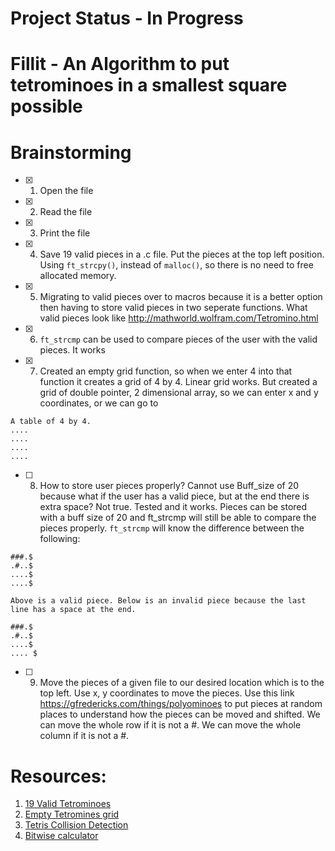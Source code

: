 # Project Status - In Progress
# Fillit - An Algorithm to put tetrominoes in a smallest square possible

# Brainstorming
- [X] 1. Open the file
- [X] 2. Read the file
- [X] 3. Print the file
- [X] 4. Save 19 valid pieces in a .c file. Put the pieces at the top left position. Using `ft_strcpy()`, instead of `malloc()`, so there is no need to free allocated memory.
- [X] 5. Migrating to valid pieces over to macros because it is a better option then having to store valid pieces in two seperate functions. What valid pieces look like http://mathworld.wolfram.com/Tetromino.html
- [X] 6. `ft_strcmp` can be used to compare pieces of the user with the valid pieces. It works
- [X] 7. Created an empty grid function, so when we enter 4 into that function it creates a grid of 4 by 4. Linear grid works. But created a grid of double pointer, 2 dimensional array, so we can enter x and y coordinates, or we can go to 
```
A table of 4 by 4. 
....
....
....
....
````
- [ ] 8. How to store user pieces properly? Cannot use Buff_size of 20 because what if the user has a valid piece, but at the end there is extra space? Not true. Tested and it works. Pieces can be stored with a buff size of 20 and ft_strcmp will still be able to compare the pieces properly. `ft_strcmp` will know the difference between the following:

```
###.$
.#..$
....$
....$

Above is a valid piece. Below is an invalid piece because the last line has a space at the end.

###.$
.#..$
....$
.... $
```

- [ ] 9. Move the pieces of a given file to our desired location which is to the top left. Use x, y coordinates to move the pieces. Use this link https://gfredericks.com/things/polyominoes to put pieces at random places to understand how the pieces can be moved and shifted. We can move the whole row if it is not a #. We can move the whole column if it is not a #.

# Resources:
1. [19 Valid Tetrominoes](http://mathworld.wolfram.com/Tetromino.html)
2. [Empty Tetromines grid](https://gfredericks.com/things/polyominoes)
3. [Tetris Collision Detection](https://gamedevelopment.tutsplus.com/tutorials/implementing-tetris-collision-detection--gamedev-852)
4. [Bitwise calculator](https://www.binaryconvert.com/convert_unsigned_short.html)


